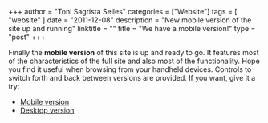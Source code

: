 +++
author = "Toni Sagrista Selles"
categories = ["Website"]
tags = [ "website" ]
date = "2011-12-08"
description = "New mobile version of the site up and running"
linktitle = ""
title = "We have a mobile version!"
type = "post"
+++

Finally the **mobile version** of this site is up and ready to go. It features most of the characteristics of the full site and also most of the functionality. Hope you find it useful when browsing from your handheld devices. Controls to switch forth and back between versions are provided. If you want, give it a try:

-  [Mobile version](http://tonisagrista.com/?device=mobile)
-  [Desktop version](http://tonisagrista.com/?device=desktop)

<!--more-->
